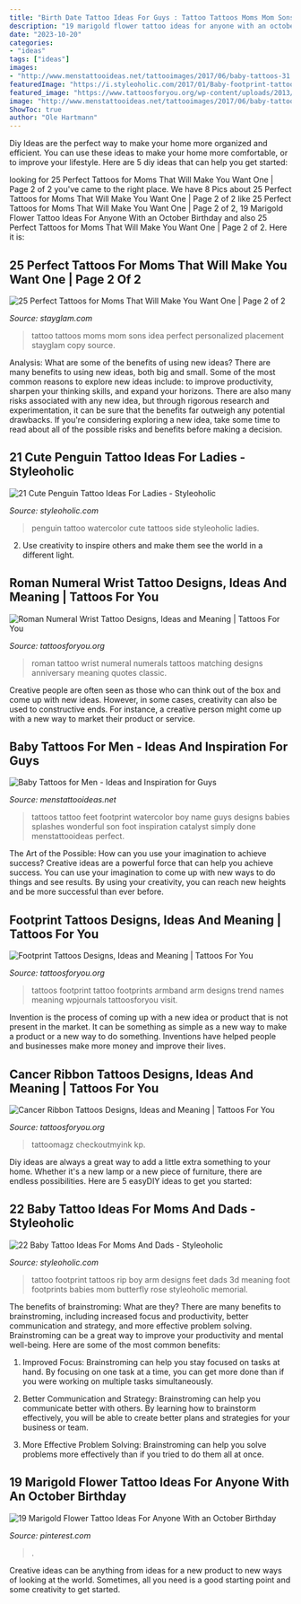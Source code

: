 ```yaml
---
title: "Birth Date Tattoo Ideas For Guys : Tattoo Tattoos Moms Mom Sons Idea Perfect Personalized Placement Stayglam Copy Source"
description: "19 marigold flower tattoo ideas for anyone with an october birthday"
date: "2023-10-20"
categories:
- "ideas"
tags: ["ideas"]
images:
- "http://www.menstattooideas.net/tattooimages/2017/06/baby-tattoos-31.jpg"
featuredImage: "https://i.styleoholic.com/2017/01/Baby-footprint-tattoo-on-the-arm.jpg"
featured_image: "https://www.tattoosforyou.org/wp-content/uploads/2013/12/Footprint-Tattoos-on-Arm.jpg"
image: "http://www.menstattooideas.net/tattooimages/2017/06/baby-tattoos-31.jpg"
ShowToc: true
author: "Ole Hartmann"
---
```



Diy Ideas are the perfect way to make your home more organized and efficient. You can use these ideas to make your home more comfortable, or to improve your lifestyle. Here are 5 diy ideas that can help you get started: 

	

		
looking for 25 Perfect Tattoos for Moms That Will Make You Want One | Page 2 of 2 you've came to the right place. We have 8 Pics about 25 Perfect Tattoos for Moms That Will Make You Want One | Page 2 of 2 like 25 Perfect Tattoos for Moms That Will Make You Want One | Page 2 of 2, 19 Marigold Flower Tattoo Ideas For Anyone With an October Birthday and also 25 Perfect Tattoos for Moms That Will Make You Want One | Page 2 of 2. Here it is:
		
    
## 25 Perfect Tattoos For Moms That Will Make You Want One | Page 2 Of 2

<img loading=lazy src="https://stayglam.com/wp-content/uploads/2019/03/Personalized-Baby-Tattoo.jpg" onerror="this.onerror=null;this.src='https://tse4.mm.bing.net/th?id=OIP.NhCpED0igI6LxgWk8SJE-gAAAA&amp;pid=15.1';" alt="25 Perfect Tattoos for Moms That Will Make You Want One | Page 2 of 2">

_Source: stayglam.com_

>tattoo tattoos moms mom sons idea perfect personalized placement stayglam copy source. 

	

Analysis: What are some of the benefits of using new ideas?
There are many benefits to using new ideas, both big and small. Some of the most common reasons to explore new ideas include: to improve productivity, sharpen your thinking skills, and expand your horizons. There are also many risks associated with any new idea, but through rigorous research and experimentation, it can be sure that the benefits far outweigh any potential drawbacks. If you're considering exploring a new idea, take some time to read about all of the possible risks and benefits before making a decision.

    
## 21 Cute Penguin Tattoo Ideas For Ladies - Styleoholic

<img loading=lazy src="https://i.styleoholic.com/2017/08/Watercolor-penguin-tattoo-on-the-side.jpg" onerror="this.onerror=null;this.src='https://tse1.mm.bing.net/th?id=OIP.6qvFFI22OXZBgpYaDcFmoQAAAA&amp;pid=15.1';" alt="21 Cute Penguin Tattoo Ideas For Ladies - Styleoholic">

_Source: styleoholic.com_

>penguin tattoo watercolor cute tattoos side styleoholic ladies. 

	

2. Use creativity to inspire others and make them see the world in a different light.

    
## Roman Numeral Wrist Tattoo Designs, Ideas And Meaning | Tattoos For You

<img loading=lazy src="https://www.tattoosforyou.org/wp-content/uploads/2017/10/Roman-Numeral-Wrist-Tattoo-Ideas.jpg" onerror="this.onerror=null;this.src='https://tse2.mm.bing.net/th?id=OIP.iDSjGTgHOSWM5IthRQJ4SgHaHa&amp;pid=15.1';" alt="Roman Numeral Wrist Tattoo Designs, Ideas and Meaning | Tattoos For You">

_Source: tattoosforyou.org_

>roman tattoo wrist numeral numerals tattoos matching designs anniversary meaning quotes classic. 

	

Creative people are often seen as those who can think out of the box and come up with new ideas. However, in some cases, creativity can also be used to constructive ends. For instance, a creative person might come up with a new way to market their product or service.

    
## Baby Tattoos For Men - Ideas And Inspiration For Guys

<img loading=lazy src="http://www.menstattooideas.net/tattooimages/2017/06/baby-tattoos-31.jpg" onerror="this.onerror=null;this.src='https://tse1.mm.bing.net/th?id=OIP.SVTXOsrP2Ds5ENmYRxDqjQHaNd&amp;pid=15.1';" alt="Baby Tattoos for Men - Ideas and Inspiration for Guys">

_Source: menstattooideas.net_

>tattoos tattoo feet footprint watercolor boy name guys designs babies splashes wonderful son foot inspiration catalyst simply done menstattooideas perfect. 

	

The Art of the Possible: How can you use your imagination to achieve success?
Creative ideas are a powerful force that can help you achieve success. You can use your imagination to come up with new ways to do things and see results. By using your creativity, you can reach new heights and be more successful than ever before.

    
## Footprint Tattoos Designs, Ideas And Meaning | Tattoos For You

<img loading=lazy src="https://www.tattoosforyou.org/wp-content/uploads/2013/12/Footprint-Tattoos-on-Arm.jpg" onerror="this.onerror=null;this.src='https://tse4.mm.bing.net/th?id=OIP.UbYkFixQNWibe13UQ_0lWgHaJ3&amp;pid=15.1';" alt="Footprint Tattoos Designs, Ideas and Meaning | Tattoos For You">

_Source: tattoosforyou.org_

>tattoos footprint tattoo footprints armband arm designs trend names meaning wpjournals tattoosforyou visit. 

	

Invention is the process of coming up with a new idea or product that is not present in the market. It can be something as simple as a new way to make a product or a new way to do something. Inventions have helped people and businesses make more money and improve their lives.

    
## Cancer Ribbon Tattoos Designs, Ideas And Meaning | Tattoos For You

<img loading=lazy src="https://www.tattoosforyou.org/wp-content/uploads/2013/10/Tattoo-Cancer-Ribbon.jpg" onerror="this.onerror=null;this.src='https://tse3.mm.bing.net/th?id=OIP.AWhc2kGFjaDATtbf7l477QHaJ4&amp;pid=15.1';" alt="Cancer Ribbon Tattoos Designs, Ideas and Meaning | Tattoos For You">

_Source: tattoosforyou.org_

>tattoomagz checkoutmyink kp. 

	

Diy ideas are always a great way to add a little extra something to your home. Whether it's a new lamp or a new piece of furniture, there are endless possibilities. Here are 5 easyDIY ideas to get you started: 

    
## 22 Baby Tattoo Ideas For Moms And Dads - Styleoholic

<img loading=lazy src="https://i.styleoholic.com/2017/01/Baby-footprint-tattoo-on-the-arm.jpg" onerror="this.onerror=null;this.src='https://tse1.mm.bing.net/th?id=OIP.n0SNt57uPzkVM-ifcJvARQAAAA&amp;pid=15.1';" alt="22 Baby Tattoo Ideas For Moms And Dads - Styleoholic">

_Source: styleoholic.com_

>tattoo footprint tattoos rip boy arm designs feet dads 3d meaning foot footprints babies mom butterfly rose styleoholic memorial. 

	

The benefits of brainstroming: What are they?
There are many benefits to brainstroming, including increased focus and productivity, better communication and strategy, and more effective problem solving. Brainstroming can be a great way to improve your productivity and mental well-being. Here are some of the most common benefits: 
1. Improved Focus: Brainstroming can help you stay focused on tasks at hand. By focusing on one task at a time, you can get more done than if you were working on multiple tasks simultaneously. 

2. Better Communication and Strategy: Brainstroming can help you communicate better with others. By learning how to brainstorm effectively, you will be able to create better plans and strategies for your business or team. 

3. More Effective Problem Solving: Brainstroming can help you solve problems more effectively than if you tried to do them all at once.

    
## 19 Marigold Flower Tattoo Ideas For Anyone With An October Birthday

<img loading=lazy src="https://i.pinimg.com/736x/d8/7d/03/d87d03e5ae0eec9c00aac6d7f2e9df10.jpg" onerror="this.onerror=null;this.src='https://tse2.mm.bing.net/th?id=OIP.JivWDXEpedyMkuUTfMcZYgHaHa&amp;pid=15.1';" alt="19 Marigold Flower Tattoo Ideas For Anyone With an October Birthday">

_Source: pinterest.com_

>. 

	

Creative ideas can be anything from ideas for a new product to new ways of looking at the world. Sometimes, all you need is a good starting point and some creativity to get started.

